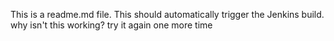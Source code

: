This is a readme.md file.
This should automatically trigger the Jenkins build.
why isn't this working?
try it again
one more time
